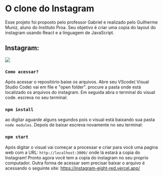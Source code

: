 # O clone do Instagram

Esse projeto foi proposto pelo professor Gabriel e realizado pelo  Guilherme Muniz, aluno do Instituto Proa. Seu objetivo é criar uma copia do layout do instagram usando React e a linguagem de JavaScript.
## Instagram:

<img  src= "https://github.com/DevGuiMuniz/Instagram-do-muniz/blob/main/imagem.png"></img>
### `Como acessar?`
  Após acessar o repositório baixe os arquivos. Abre seu VScode( Visual Studio Code) vai em file e "open folder". procure a pasta onde está localizado os arquivos do instagram. Em seguida abra o terminal do visual code. escreva no seu terminal:
  ### `npm install`
  
  ao digitar aguarde alguns segundos pois o visual está baixando sua pasta `node modules`. Depois de baixar escreva novamente no seu terminal:

### `npm start`

Após digitar o visual vai começar a processar e criar para você uma pagina web com a URL: `http://localhost:3000/` onde lá estará a copia do Instagram!
    Pronto agora você tem a copia do instagram no seu proprio computador. Outra forma de acessar sem precisar baixar o arquivo é acessando o seguinte site:
    https://instagram-eight-red.vercel.app/
 
